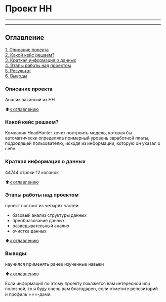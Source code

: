 # Проект HH
-----
-----

## Оглавление  
[1. Описание проекта](https://github.com/mebjus/SkillFactory/tree/main/Project/README.md#Описание-проекта )  
[2. Какой кейс решаем?](https://github.com/mebjus/SkillFactory/tree/main/Project/README.md#Какой-кейс-решаем?)  
[3. Краткая информация о данных](https://github.com/mebjus/SkillFactory/tree/main/Project/README.md#Краткая-информация-о-данных)  
[4. Этапы работы над проектом](https://github.com/mebjus/SkillFactory/tree/main/Project/README.md#Этапы-работы-над-проектом)  
[5. Результат](https://github.com/mebjus/SkillFactory/tree/main/Project/README.md#Результат)    
[6. Выводы](https://github.com/mebjus/SkillFactory/tree/main/Project/README.md#Выводы) 

### Описание проекта    

Анализ вакансий из HH

:arrow_up:[к оглавлению](_)


### Какой кейс решаем?    

Компания HeadHunter хочет построить модель, которая бы автоматически определяла примерный уровень 
заработной платы, подходящей пользователю, исходя из информации, которую он указал о себе.


### Краткая информация о данных


44744 строки
12 колонок

:arrow_up:[к оглавлению](https://github.com/mebjus/SkillFactory/tree/main/game/README.md#Оглавление)

### Этапы работы над проектом  

проект состоит из четырёх частей:

- базовый анализ структуры данных
- преобразование данных
- разведывательный анализ
- очистка данных

:arrow_up:[к оглавлению](https://github.com/mebjus/SkillFactory/tree/main/game/README.md#Оглавление)


### Выводы:  

научился применять ранее изученные навыки

:arrow_up:[к оглавлению](https://github.com/mebjus/SkillFactory/tree/main/game/README.md#Оглавление)



Если информация по этому проекту покажется вам интересной или полезной, то я буду очень вам благодарен, если отметите репозиторий и профиль ⭐️⭐️⭐️-дами